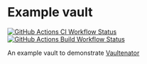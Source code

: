 # Example vault

<!-- dprint-ignore-start -->
[![GitHub Actions CI Workflow Status][1]][2]
[![GitHub Actions Build Workflow Status][3]][4]
<!-- dprint-ignore-end -->

An example vault to demonstrate [Vaultenator][1]

[1]: https://img.shields.io/github/actions/workflow/status/margined-protocol/example-vault/ci.yml?style=for-the-badge&label=ci
[2]: https://github.com/margined-protocol/example-vault/actions/workflows/ci.yml
[3]: https://img.shields.io/github/actions/workflow/status/margined-protocol/example-vault/build.yml?style=for-the-badge&label=build
[4]: https://github.com/margined-protocol/example-vault/actions/workflows/build.yml
